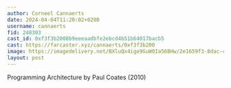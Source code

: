 ```yaml
---
author: Corneel Cannaerts
date: 2024-04-04T11:20:02+0200
username: cannaerts
fid: 248303
cast_id: 0xf3f3b2008b9eeeaadbfe2ebcd4b51b64017bacb5
cast: https://farcaster.xyz/cannaerts/0xf3f3b200
image: https://imagedelivery.net/BXluQx4ige9GuW0Ia56BHw/2e1659f3-8dac-45eb-8544-6ee7cf8a1100/original
layout: post
---
```


Programming Architecture by Paul Coates (2010)

<img src='https://imagedelivery.net/BXluQx4ige9GuW0Ia56BHw/2e1659f3-8dac-45eb-8544-6ee7cf8a1100/original' alt='' referrerpolicy='no-referrer'/>

